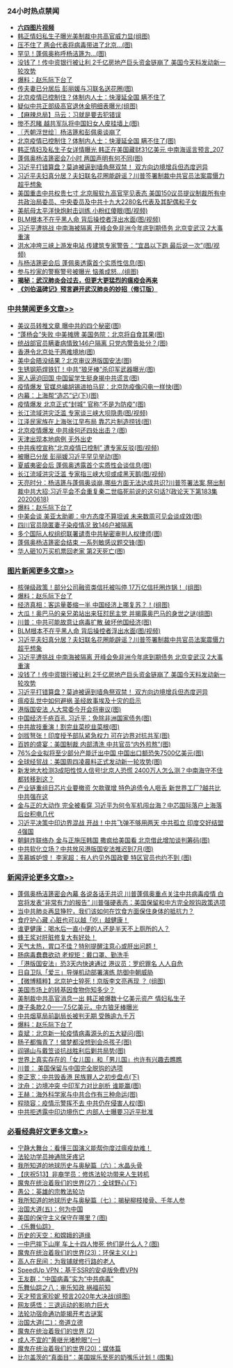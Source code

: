<div class="catlist">
<h3>24小时热点禁闻</h3>
<ul>
<li><b><a href="http://d1.bdrive.tk/64.mp4" target="_blank">六四图片视频</a></b></li>
<li><a href="https://github.com/fqnews/bnews/blob/master/cbnews/20200618/1346802.md">韩正情妇私生子曝光美制裁中共高官威力显(组图)</a></li>
<li><a href="https://github.com/fqnews/bnews/blob/master/cbnews/20200618/1346834.md">压不住了 两会代表将病毒带进了北京…(图)</a></li>
<li><a href="https://github.com/fqnews/bnews/blob/master/cnnews/20200619/1347145.md">罕见！蓬佩奥称呼杨洁篪为...(图)</a></li>
<li><a href="https://github.com/fqnews/bnews/blob/master/topimagenews/20200618/1346900.md">没钱了！传中资银行被让利 2千亿房地产巨头资金链崩了 美国今天料发动新一轮攻势</a></li>
<li><a href="https://github.com/fqnews/bnews/blob/master/comments/20200619/783252.md">爆料：赵乐际下台了</a></li>
<li><a href="https://github.com/fqnews/bnews/blob/master/cbnews/20200618/1346801.md">传夫妻已分居后 彭丽媛与习联名送花圈(图)</a></li>
<li><a href="https://github.com/fqnews/bnews/blob/master/comments/20200618/1346907.md">北京疫情已控制住？体制内人士：快漫延全国 瞒不住了</a></li>
<li><a href="https://github.com/fqnews/bnews/blob/master/cbnews/20200618/1346825.md">疑似中共正部级高官退休金明细表曝光(组图)</a></li>
<li><a href="https://github.com/fqnews/bnews/blob/master/baitai/20200619/1346998.md">【麻辣总局】马云：习就是要去犯错误</a></li>
<li><a href="https://github.com/fqnews/bnews/blob/master/comments/20200618/1346889.md">惨不忍睹 越共军队将中国妇女人皮挂墙上(图)</a></li>
<li><a href="https://github.com/fqnews/bnews/blob/master/ssgc/20200619/1347052.md">〖兲朝浮世绘〗杨洁篪和彭佩奥谈崩了</a></li>
<li><a href="https://github.com/fqnews/bnews/blob/master/cbnews/20200619/1347138.md">北京疫情已控制住？体制内人士：快漫延全国 瞒不住了(图)</a></li>
<li><a href="https://github.com/fqnews/bnews/blob/master/comments/20200618/1346829.md">韩正情妇及私生子女详情曝光 韩正在美国藏财31亿美元 中南海谣言预言_207</a></li>
<li><a href="https://github.com/fqnews/bnews/blob/master/cbnews/20200619/1347017.md">蓬佩奥杨洁篪密会7小时 两国声明有何不同(图)</a></li>
<li><a href="https://github.com/fqnews/bnews/blob/master/topimagenews/20200618/1346890.md">习近平打错算盘？莫迪被逼到墙角祭双禁！ 双方向边境增兵但态度迥异</a></li>
<li><a href="https://github.com/fqnews/bnews/blob/master/topimagenews/20200618/1346975.md">习近平夫妇真分居？夫妇联名花圈能辟谣？川普签署制裁中共官员法案震慑力超乎想象</a></li>
<li><a href="https://github.com/fqnews/bnews/blob/master/comments/20200618/1346839.md">美国重击中共权贵七寸 北京服软九高官罕见表态 美国150议员提议制裁所有中共政治局委员、中央委员及中共十九大2280名代表及其配偶和子女</a></li>
<li><a href="https://github.com/fqnews/bnews/blob/master/cbnews/20200618/1346826.md">美航母太平洋快炮射击训练 小粉红傻眼(图/视频)</a></li>
<li><a href="https://github.com/fqnews/bnews/blob/master/topimagenews/20200619/1347053.md">BLM根本不在乎黑人命 背后操控者浮出水面(图/视频)</a></li>
<li><a href="https://github.com/fqnews/bnews/blob/master/topimagenews/20200618/1346915.md">习近平遭挑战 中南海被隔离 开峰会免非洲今年底到期债务 北京变武汉 2大事重演</a></li>
<li><a href="https://github.com/fqnews/bnews/blob/master/cbnews/20200619/1347167.md">洪水冲垮三峡上游发电站 传建筑专家警告：“宜昌以下跑 最后说一次”(图/视频)</a></li>
<li><a href="https://github.com/fqnews/bnews/blob/master/cbnews/20200619/1347211.md">与杨洁篪密会后 蓬佩奥透露首个实质性信息(图)</a></li>
<li><a href="https://github.com/fqnews/bnews/blob/master/cbnews/20200618/1346815.md">参与抄家的警察警号被曝光 恼羞成怒…(组图)</a></li>
<li><b><a href="https://github.com/fqnews/bnews/blob/master/comments/20200211/1275071.md" target="_blank">揭秘：武汉肺炎会过去，但更大更猛烈的瘟疫会再来</a></b></li>
<li><b><a href="https://github.com/fqnews/bnews/blob/master/comments/20200207/1272816.md" target="_blank">《刘伯温碑记》预言避开武汉肺炎的妙招（修订版）</a></b></li>
</ul>
</div>

<div class="catlist">
<h3><a href="https://github.com/fqnews/bnews/blob/master/cbnews/" target="_blank">中共禁闻</a><span><a href="https://github.com/fqnews/bnews/blob/master/cbnews/" target="_blank" rel="nofollow">更多文章>></a></span></h3>
<ul>
<li><a href="https://github.com/fqnews/bnews/blob/master/cbnews/20200619/1347310.md" target="_blank">美议员转推文章 曝中共的四个秘密(图)</a></li>
<li><a href="https://github.com/fqnews/bnews/blob/master/cbnews/20200619/1347302.md" target="_blank">“蓬杨会”失败 中美摊牌 美国务院：北京将自食其果(图)</a></li>
<li><a href="https://github.com/fqnews/bnews/blob/master/cbnews/20200619/1347293.md" target="_blank">统战部官员瞒妻病情致146户隔离 只党内警告处分？(图)</a></li>
<li><a href="https://github.com/fqnews/bnews/blob/master/cbnews/20200619/1347288.md" target="_blank">香港令北京处于两难境地(图)</a></li>
<li><a href="https://github.com/fqnews/bnews/blob/master/cbnews/20200619/1347287.md" target="_blank">美中会晤没结果？北京审议港版国安法(图)</a></li>
<li><a href="https://github.com/fqnews/bnews/blob/master/cbnews/20200619/1347286.md" target="_blank">生锈钢筋焊铁钉！中共“狼牙棒”杀印军武器曝光(图)</a></li>
<li><a href="https://github.com/fqnews/bnews/blob/master/cbnews/20200619/1347285.md" target="_blank">家人逼迫回国 中国留学生挺身揭中共谎言(图)</a></li>
<li><a href="https://github.com/fqnews/bnews/blob/master/cbnews/20200619/1347281.md" target="_blank">疫情爆发 官媒总编胡锡进拍马屁：北京防疫像闪电一样快(图)</a></li>
<li><a href="https://github.com/fqnews/bnews/blob/master/cbnews/20200619/1347274.md" target="_blank">内幕：上海帮“造芯”记(下)(图)</a></li>
<li><a href="https://github.com/fqnews/bnews/blob/master/cbnews/20200619/1347273.md" target="_blank">疫情爆发 北京正式“封城” 官称“不是为防疫”(图)</a></li>
<li><a href="https://github.com/fqnews/bnews/blob/master/cbnews/20200619/1347261.md" target="_blank">长江流域洪灾泛滥 专家谈三峡大坝隐患(图/视频)</a></li>
<li><a href="https://github.com/fqnews/bnews/blob/master/cbnews/20200619/1347260.md" target="_blank">江泽民家族在上海张江早布局 靠芯片制造捞钱(图)</a></li>
<li><a href="https://github.com/fqnews/bnews/blob/master/cbnews/20200619/1347259.md" target="_blank">北京疫情爆发 中共缘何还四处出击？(图)</a></li>
<li><a href="https://github.com/fqnews/bnews/blob/master/cbnews/20200619/1347258.md" target="_blank">天津出现本地病例 无外出史</a></li>
<li><a href="https://github.com/fqnews/bnews/blob/master/cbnews/20200619/1347257.md" target="_blank">中共疾控宣称“北京疫情已控制” 遭专家反驳(图/视频)</a></li>
<li><a href="https://github.com/fqnews/bnews/blob/master/cbnews/20200619/1347243.md" target="_blank">被曝已分居 彭丽媛习近平罕见举动(图)</a></li>
<li><a href="https://github.com/fqnews/bnews/blob/master/cbnews/20200619/1347238.md" target="_blank">夏威夷密会后 蓬佩奥透露首个实质性会谈信息(图)</a></li>
<li><a href="https://github.com/fqnews/bnews/blob/master/cbnews/20200619/1347237.md" target="_blank">长江流域洪灾泛滥 专家指三峡大坝或成黑天鹅(图/视频)</a></li>
<li><a href="https://github.com/fqnews/bnews/blob/master/cbnews/20200619/1347236.md" target="_blank">天亮时分：杨洁篪与蓬佩奥谈崩,哪些方面无法达成共识?川普签署法案,祭出制裁中共大招;习近平会不会重复秦二世临死前说的这句话?(政论天下第183集 20200618)</a></li>
<li><a href="https://github.com/fqnews/bnews/blob/master/comments/20200619/783252.md" target="_blank">爆料：赵乐际下台了</a></li>
<li><a href="https://github.com/fqnews/bnews/blob/master/cbnews/20200619/1347225.md" target="_blank">中美会谈 美亚太助卿：中方态度不算坦诚 未来数周可见会谈成效(图)</a></li>
<li><a href="https://github.com/fqnews/bnews/blob/master/cbnews/20200619/1347224.md" target="_blank">四川官员隐匿妻子染疫情况 致146户被隔离</a></li>
<li><a href="https://github.com/fqnews/bnews/blob/master/cbnews/20200619/1347223.md" target="_blank">多个国际人权组织联署谴责中共秘密审判人权律师(图)</a></li>
<li><a href="https://github.com/fqnews/bnews/blob/master/cbnews/20200619/1347220.md" target="_blank">蓬佩奥杨洁篪密会结束 一系列敏感议题交锋(图)</a></li>
<li><a href="https://github.com/fqnews/bnews/blob/master/cbnews/20200619/1347219.md" target="_blank">华人砸10万买机票回老家 第2天死亡(图)</a></li>

</ul>
</div>
<div class="catlist">
<h3><a href="https://github.com/fqnews/bnews/blob/master/topimagenews/" target="_blank">图片新闻</a><span><a href="https://github.com/fqnews/bnews/blob/master/topimagenews/" target="_blank" rel="nofollow">更多文章>></a></span></h3>
<ul>
<li><a href="https://github.com/fqnews/bnews/blob/master/topimagenews/20200619/1347309.md" target="_blank">核弹级政策！部分公司融资类信托被叫停 17万亿信托圈炸锅！ (组图)</a></li>
<li><a href="https://github.com/fqnews/bnews/blob/master/comments/20200619/783252.md" target="_blank">爆料：赵乐际下台了</a></li>
<li><a href="https://github.com/fqnews/bnews/blob/master/topimagenews/20200619/1347217.md" target="_blank">经济真相：客运量萎缩一半 中国经济上哪复苏？！(组图)</a></li>
<li><a href="https://github.com/fqnews/bnews/blob/master/topimagenews/20200619/1347182.md" target="_blank">大瓜！奥巴马的亲兄弟站出来狂怼民主党 并揭露奥巴马的身世之谜(组图)</a></li>
<li><a href="https://github.com/fqnews/bnews/blob/master/topimagenews/20200619/1347131.md" target="_blank">川普：中共可能故意让病毒扩散 破坏他国经济(图)</a></li>
<li><a href="https://github.com/fqnews/bnews/blob/master/topimagenews/20200619/1347053.md" target="_blank">BLM根本不在乎黑人命 背后操控者浮出水面(图/视频)</a></li>
<li><a href="https://github.com/fqnews/bnews/blob/master/topimagenews/20200618/1346975.md" target="_blank">习近平夫妇真分居？夫妇联名花圈能辟谣？川普签署制裁中共官员法案震慑力超乎想象</a></li>
<li><a href="https://github.com/fqnews/bnews/blob/master/topimagenews/20200618/1346915.md" target="_blank">习近平遭挑战 中南海被隔离 开峰会免非洲今年底到期债务 北京变武汉 2大事重演</a></li>
<li><a href="https://github.com/fqnews/bnews/blob/master/topimagenews/20200618/1346900.md" target="_blank">没钱了！传中资银行被让利 2千亿房地产巨头资金链崩了 美国今天料发动新一轮攻势</a></li>
<li><a href="https://github.com/fqnews/bnews/blob/master/topimagenews/20200618/1346890.md" target="_blank">习近平打错算盘？莫迪被逼到墙角祭双禁！ 双方向边境增兵但态度迥异</a></li>
<li><a href="https://github.com/fqnews/bnews/blob/master/comments/20200618/1346823.md" target="_blank">瘟疫乱世中如何避祸 圣经故事埃及十灾的启示</a></li>
<li><a href="https://github.com/fqnews/bnews/blob/master/topimagenews/20200618/1346778.md" target="_blank">港版国安法 人大常委今开会将审议(图)</a></li>
<li><a href="https://github.com/fqnews/bnews/blob/master/topimagenews/20200618/1346765.md" target="_blank">中国经济千疮百孔 习近平：免除非洲国家债务(图)</a></li>
<li><a href="https://github.com/fqnews/bnews/blob/master/topimagenews/20200618/1346751.md" target="_blank">中共故技重演！割完韭菜挖韭菜根(图)</a></li>
<li><a href="https://github.com/fqnews/bnews/blob/master/topimagenews/20200618/1346740.md" target="_blank">剑拔弩张！印度授予部队紧急权力 可在边界对抗共军(图)</a></li>
<li><a href="https://github.com/fqnews/bnews/blob/master/topimagenews/20200618/1346628.md" target="_blank">百姓的盛宴：美国制裁 内部清洗 中共官员“内外煎熬”(图)</a></li>
<li><a href="https://github.com/fqnews/bnews/blob/master/topimagenews/20200617/1346381.md" target="_blank">76%企业拟将至少部分产能迁出中国 中国出口额恐失7500亿美元(图)</a></li>
<li><a href="https://github.com/fqnews/bnews/blob/master/topimagenews/20200617/1346375.md" target="_blank">全球经贸战：美国周四凌晨料正式发动新一轮攻势(图)</a></li>
<li><a href="https://github.com/fqnews/bnews/blob/master/topimagenews/20200617/1346358.md" target="_blank">新发地大检测3成阳性惊人信号!北京人恐慌 2400万人怎么测？中南海守不住 都转移到这？</a></li>
<li><a href="https://github.com/fqnews/bnews/blob/master/topimagenews/20200617/1346314.md" target="_blank">产业链重组日芯片业要撤资 欠款骤增 特色追债令人咂舌 新世界工厂?越共比中共强在这</a></li>
<li><a href="https://github.com/fqnews/bnews/blob/master/topimagenews/20200617/1346236.md" target="_blank">金与正的大动作 完全被看穿 习近平为何令军机闯台海？中芯国际落户上海落后台积电几代</a></li>
<li><a href="https://github.com/fqnews/bnews/blob/master/topimagenews/20200617/1346231.md" target="_blank">习近平决策中印边界混战 开战！中共飞弹不够用两天 中共孤立 印度交好结盟4强国</a></li>
<li><a href="https://github.com/fqnews/bnews/blob/master/topimagenews/20200617/1346152.md" target="_blank">朝鲜炸联络办 金与正施压韩国 撒疯给美国看 北京借此增加谈判筹码(图)</a></li>
<li><a href="https://github.com/fqnews/bnews/blob/master/topimagenews/20200617/1346151.md" target="_blank">中共软化立场？中共放风港版国安法推迟到7月(图)</a></li>
<li><a href="https://github.com/fqnews/bnews/blob/master/topimagenews/20200617/1346070.md" target="_blank">羡慕嫉妒恨！ 李家超：有人约见外国政要 特区官员也约不到 (图)</a></li>

</ul>
</div>
<div class="catlist">
<h3><a href="https://github.com/fqnews/bnews/blob/master/comments/" target="_blank">新闻评论</a><span><a href="https://github.com/fqnews/bnews/blob/master/comments/" target="_blank" rel="nofollow">更多文章>></a></span></h3>
<ul>
<li><a href="https://github.com/fqnews/bnews/blob/master/comments/20200619/1347328.md" target="_blank">蓬佩奥杨洁篪密会內幕 各说各话无共识 川普蓬佩奥重点关注中共病毒疫情 白宫将发表“非常有力的报告” 川普强硬表态：美国保留和中方完全脱钩政策选项</a></li>
<li><a href="https://github.com/fqnews/bnews/blob/master/comments/20200619/1347322.md" target="_blank">当中共肺炎再显狰狞，我们该如何在饮食方面保住身体的抵抗力？</a></li>
<li><a href="https://github.com/fqnews/bnews/blob/master/comments/20200619/1347321.md" target="_blank">食疗护心藏  心脏也可以越「吃」越健康！</a></li>
<li><a href="https://github.com/fqnews/bnews/blob/master/comments/20200619/1347320.md" target="_blank">谁更健康：喝水后一直小便的人还是半天不上厕所的人？</a></li>
<li><a href="https://github.com/fqnews/bnews/blob/master/comments/20200619/1347319.md" target="_blank">蜂王浆对肝脏修复大有好处！</a></li>
<li><a href="https://github.com/fqnews/bnews/blob/master/comments/20200619/1347318.md" target="_blank">天气太热，胃口不佳？特别提醒注意心或肝出问题！</a></li>
<li><a href="https://github.com/fqnews/bnews/blob/master/comments/20200619/1347317.md" target="_blank">肠病毒蠢蠢欲动 老规矩：戴口罩、勤洗手</a></li>
<li><a href="https://github.com/fqnews/bnews/blob/master/comments/20200619/1347311.md" target="_blank">「港版国安法」恐3天内快速通过 港议员：罗织罪名 人人自危</a></li>
<li><a href="https://github.com/fqnews/bnews/blob/master/comments/20200619/1347278.md" target="_blank">日自卫队「爱三」导弹机动部署演练 防御中朝威胁</a></li>
<li><a href="https://github.com/fqnews/bnews/blob/master/comments/20200619/1347276.md" target="_blank">【微博精粹】北京护士猝死！京版李文亮再现 ？ (组图)</a></li>
<li><a href="https://github.com/fqnews/bnews/blob/master/comments/20200619/1347266.md" target="_blank">美国市场上的转基因食物你知多少？</a></li>
<li><a href="https://github.com/fqnews/bnews/blob/master/comments/20200619/1347264.md" target="_blank">美制裁中共高官消息一出 韩正被爆数十亿美元资产 情妇私生子</a></li>
<li><a href="https://github.com/fqnews/bnews/blob/master/comments/20200619/1347251.md" target="_blank">庚子条款2.0——7.5亿美元，中方狼牙棒曝光</a></li>
<li><a href="https://github.com/fqnews/bnews/blob/master/comments/20200619/1347240.md" target="_blank">中共烟草局前副局长被判无期 受贿逾九千万</a></li>
<li><a href="https://github.com/fqnews/bnews/blob/master/comments/20200619/783252.md" target="_blank">爆料：赵乐际下台了</a></li>
<li><a href="https://github.com/fqnews/bnews/blob/master/comments/20200619/1347228.md" target="_blank">袁斌：北京新一轮疫情病毒源头的五大疑问(图)</a></li>
<li><a href="https://github.com/fqnews/bnews/blob/master/comments/20200619/1347216.md" target="_blank">肠子都悔青了！做梦都没想到会杀孩子(图)</a></li>
<li><a href="https://github.com/fqnews/bnews/blob/master/comments/20200619/1347208.md" target="_blank">阎锡山与戴笠谈抗战胜利后剿共局势(图)</a></li>
<li><a href="https://github.com/fqnews/bnews/blob/master/comments/20200619/1347206.md" target="_blank">世界上真实存在的「女儿国」和「男儿国」也许有兴趣去瞧瞧</a></li>
<li><a href="https://github.com/fqnews/bnews/blob/master/comments/20200619/1347198.md" target="_blank">川普： 美国保留与中国完全脱钩的选项</a></li>
<li><a href="https://github.com/fqnews/bnews/blob/master/comments/20200619/1347191.md" target="_blank">李正宽：中共毁香港 民族罪人之初步盘点(下)</a></li>
<li><a href="https://github.com/fqnews/bnews/blob/master/comments/20200619/1347190.md" target="_blank">沈舟：边境冲突 中印军力对比剖析 谁能赢(图)</a></li>
<li><a href="https://github.com/fqnews/bnews/blob/master/comments/20200619/1347189.md" target="_blank">王赫：海外科学家与中共合作有三种命运(图)</a></li>
<li><a href="https://github.com/fqnews/bnews/blob/master/comments/20200619/1347188.md" target="_blank">程晓容：疫情示警挥不去 中共仍在侵害人权(图)</a></li>
<li><a href="https://github.com/fqnews/bnews/blob/master/comments/20200619/1347181.md" target="_blank">中共拒透露中印边境伤亡 内部人士曝要习近平批准</a></li>

</ul>
</div>

<div class="catlist">
<h3><a href="https://github.com/fqnews/bnews/blob/master/bikan/" target="_blank">必看经典好文</a><span><a href="https://github.com/fqnews/bnews/blob/master/bikan/" target="_blank" rel="nofollow">更多文章>></a></span></h3>
<ul>
<li><a href="https://github.com/fqnews/bnews/blob/master/comments/20200527/1273654.md" target="_blank">宁静大舞台：看懂三国演义能帮你度过瘟疫劫难！</a></li>
<li><a href="https://github.com/fqnews/bnews/blob/master/health/20170626/780263.md" target="_blank">法轮功学员神通除牙疼记</a></li>
<li><a href="https://github.com/fqnews/bnews/blob/master/cbnews/20171115/856086.md" target="_blank">我所知道的地球历史与奥秘篇（六）：水晶头骨</a></li>
<li><a href="https://github.com/fqnews/bnews/blob/master/cbnews/20200518/1330564.md" target="_blank">【庆祝513】非裔学员：修炼法轮功带来人生转机</a></li>
<li><a href="https://github.com/fqnews/bnews/blob/master/comments/20181224/1052333.md" target="_blank">魔鬼在统治着我们的世界(27)：全球野心(下)</a></li>
<li><a href="https://github.com/fqnews/bnews/blob/master/comments/20200313/1292991.md" target="_blank">愚公：英雄的宗教法轮功</a></li>
<li><a href="https://github.com/fqnews/bnews/blob/master/topimagenews/20171210/868397.md" target="_blank">我所知道的地球历史与奥秘篇（七）：揭秘柳枝接骨、千年人参</a></li>
<li><a href="https://github.com/fqnews/bnews/blob/master/cbnews/20180311/913065.md" target="_blank">治国大道(五)：何为中国</a></li>
<li><a href="https://github.com/fqnews/bnews/blob/master/lifebaike/20200520/1331379.md" target="_blank">美国的保守主义保守在哪里？(图)</a></li>
<li><a href="https://github.com/fqnews/bnews/blob/master/comments/20200527/783191.md" target="_blank">《乐舞仙踪》</a></li>
<li><a href="https://github.com/fqnews/bnews/blob/master/cbnews/20190219/1083302.md" target="_blank">历史的天空：和嫦娥的道缘</a></li>
<li><a href="https://github.com/fqnews/bnews/blob/master/cbnews/20200611/1343057.md" target="_blank">一中巴摔下山崖 车上十四人惨死 他们是什么人？(图)</a></li>
<li><a href="https://github.com/fqnews/bnews/blob/master/ssgc/20180904/993719.md" target="_blank">魔鬼在统治着我们的世界(23)：环保主义(上)</a></li>
<li><a href="https://github.com/fqnews/bnews/blob/master/tculture/20121023/72121.md" target="_blank">高人在民间：为我铺就修行路的老人</a></li>
<li><a href="https://github.com/fqnews/bnews/blob/master/cbnews/20191226/1241739.md" target="_blank">SpeedUp VPN：基于SSR的安卓版免费VPN</a></li>
<li><a href="https://github.com/fqnews/bnews/blob/master/comments/20200318/1295755.md" target="_blank">王友群：“中国病毒”实为“中共病毒”</a></li>
<li><a href="https://github.com/fqnews/bnews/blob/master/tculture/20170717/792953.md" target="_blank">乐舞仙踪之八：审乐知政 祸福前知</a></li>
<li><a href="https://github.com/fqnews/bnews/blob/master/topimagenews/20200513/1327828.md" target="_blank">天才预言家珍妮 预言2020年大决战(组图)</a></li>
<li><a href="https://github.com/fqnews/bnews/blob/master/cbnews/20200126/1265515.md" target="_blank">网友感悟：三退运动的影响力巨大</a></li>
<li><a href="https://github.com/fqnews/bnews/blob/master/tculture/20121025/73079.md" target="_blank">法轮功宿命通功能揭开考古谜案</a></li>
<li><a href="https://github.com/fqnews/bnews/blob/master/cbnews/20180308/911611.md" target="_blank">治国大道(二)：帝道立德</a></li>
<li><a href="https://github.com/fqnews/bnews/blob/master/topimagenews/20180520/944940.md" target="_blank">魔鬼在统治着我们的世界 (2)</a></li>
<li><a href="https://github.com/fqnews/bnews/blob/master/lifebaike/20200527/1334909.md" target="_blank">成人不宜的“黄继光堵枪眼”(一)</a></li>
<li><a href="https://github.com/fqnews/bnews/blob/master/comments/20180725/976787.md" target="_blank">魔鬼在统治着我们的世界(20)：媒体篇</a></li>
<li><a href="https://github.com/fqnews/bnews/blob/master/topimagenews/20200523/1333231.md" target="_blank">比尔盖茨的“真面目”：美国娱乐至死的奶嘴乐计划！(图集)</a></li>

</ul>
</div>